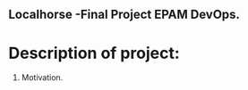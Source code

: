 ## Localhorse -Final Project EPAM DevOps.

<h1> Description of project: </h1>

1. Motivation.












